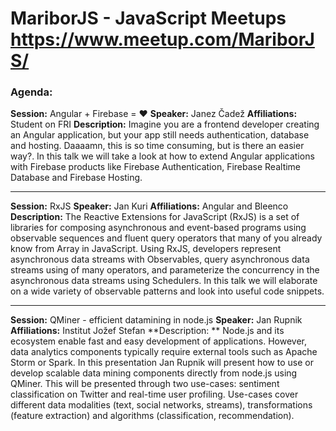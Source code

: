 # MariborJS - JavaScript Meetups https://www.meetup.com/MariborJS/
### Agenda:

**Session:** Angular + Firebase = ❤
**Speaker:** Janez Čadež 
**Affiliations:** Student on FRI
**Description:**
Imagine you are a frontend developer creating an Angular application, but your app still needs authentication, database and hosting. Daaaamn, this is so time consuming, but is there an easier way?. In this talk we will take a look at how to extend Angular applications with Firebase products like Firebase Authentication, Firebase Realtime Database and Firebase Hosting.

*** 

**Session:** RxJS
**Speaker:** Jan Kuri 
**Affiliations:** Angular and Bleenco
**Description:**
The Reactive Extensions for JavaScript (RxJS) is a set of libraries for composing asynchronous and event-based programs using observable sequences and fluent query operators that many of you already know from Array in JavaScript. Using RxJS, developers represent asynchronous data streams with Observables, query asynchronous data streams using of many operators, and parameterize the concurrency in the asynchronous data streams using Schedulers. In this talk we will elaborate on a wide variety of observable patterns and look into useful code snippets.

*** 

**Session:** QMiner - efficient datamining in node.js
**Speaker:** Jan Rupnik 
**Affiliations:** Institut Jožef Stefan
**Description: **
Node.js and its ecosystem enable fast and easy development of applications. However, data analytics components typically require external tools such as Apache Storm or Spark. In this presentation Jan Rupnik will present how to use or develop scalable data mining components directly from node.js using QMiner. This will be presented through two use-cases: sentiment classification on Twitter and real-time user profiling. Use-cases cover different data modalities (text, social networks, streams), transformations (feature extraction) and algorithms (classification, recommendation).